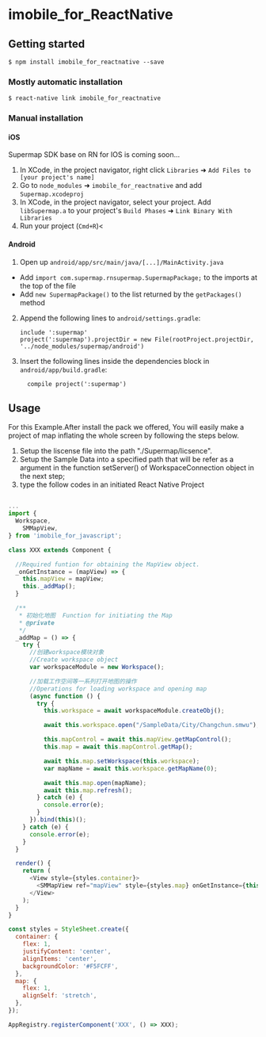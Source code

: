 # imobile_for_ReactNative

## Getting started

`$ npm install imobile_for_reactnative --save`

### Mostly automatic installation

`$ react-native link imobile_for_reactnative`

### Manual installation


#### iOS

Supermap SDK base on RN for IOS is coming soon...

1. In XCode, in the project navigator, right click `Libraries` ➜ `Add Files to [your project's name]`
2. Go to `node_modules` ➜ `imobile_for_reactnative` and add `Supermap.xcodeproj`
3. In XCode, in the project navigator, select your project. Add `libSupermap.a` to your project's `Build Phases` ➜ `Link Binary With Libraries`
4. Run your project (`Cmd+R`)<

#### Android

1. Open up `android/app/src/main/java/[...]/MainActivity.java`
  - Add `import com.supermap.rnsupermap.SupermapPackage;` to the imports at the top of the file
  - Add `new SupermapPackage()` to the list returned by the `getPackages()` method
2. Append the following lines to `android/settings.gradle`:
  	```
  	include ':supermap'
  	project(':supermap').projectDir = new File(rootProject.projectDir, 	'../node_modules/supermap/android')
  	```
3. Insert the following lines inside the dependencies block in `android/app/build.gradle`:
  	```
      compile project(':supermap')
  	```

## Usage

For this Example.After install the pack we offered,  You will easily make a project of map inflating the whole screen by following the steps below.

1. Setup the liscense file into the path "./Supermap/licsence".
2. Setup the Sample Data into a specified path that will be refer as a 
argument in the function setServer() of WorkspaceConnection object in the next step;
3. type the follow codes in an initiated React Native Project

```javascript

...
import {
  Workspace,
    SMMapView,
} from 'imobile_for_javascript';

class XXX extends Component {

  //Required funtion for obtaining the MapView object.
  _onGetInstance = (mapView) => {
    this.mapView = mapView;
    this._addMap();
  }

  /**
   * 初始化地图  Function for initiating the Map
   * @private
   */
  _addMap = () => {
    try {
      //创建workspace模块对象
      //Create workspace object
      var workspaceModule = new Workspace();

      //加载工作空间等一系列打开地图的操作
      //Operations for loading workspace and opening map
      (async function () {
        try {
          this.workspace = await workspaceModule.createObj();

          await this.workspace.open("/SampleData/City/Changchun.smwu");

          this.mapControl = await this.mapView.getMapControl();
          this.map = await this.mapControl.getMap();

          await this.map.setWorkspace(this.workspace);
          var mapName = await this.workspace.getMapName(0);

          await this.map.open(mapName);
          await this.map.refresh();
        } catch (e) {
          console.error(e);
        }
      }).bind(this)();
    } catch (e) {
      console.error(e);
    }
  }

  render() {
    return (
      <View style={styles.container}>
        <SMMapView ref="mapView" style={styles.map} onGetInstance={this._onGetInstance}/>
      </View>
    );
  }
}

const styles = StyleSheet.create({
  container: {
    flex: 1,
    justifyContent: 'center',
    alignItems: 'center',
    backgroundColor: '#F5FCFF',
  },
  map: {
    flex: 1,
    alignSelf: 'stretch',
  },
});

AppRegistry.registerComponent('XXX', () => XXX);

```
  
